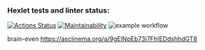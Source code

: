 ### Hexlet tests and linter status:
[![Actions Status](https://github.com/T-Grigory/php-project-lvl1/workflows/hexlet-check/badge.svg)](https://github.com/T-Grigory/php-project-lvl1/actions)
[![Maintainability](https://api.codeclimate.com/v1/badges/0fffabc97960be0deb8b/maintainability)](https://codeclimate.com/github/T-Grigory/php-project-lvl1/maintainability)
![example workflow](https://github.com/T-Grigory/php-project-lvl1/actions/workflows/workflow.yml/badge.svg)


brain-even https://asciinema.org/a/9gElNpEb73i7FhIEDdshhdGT8